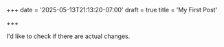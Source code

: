 +++
date = '2025-05-13T21:13:20-07:00'
draft = true
title = 'My First Post'

+++

I'd like to check if there are actual changes.